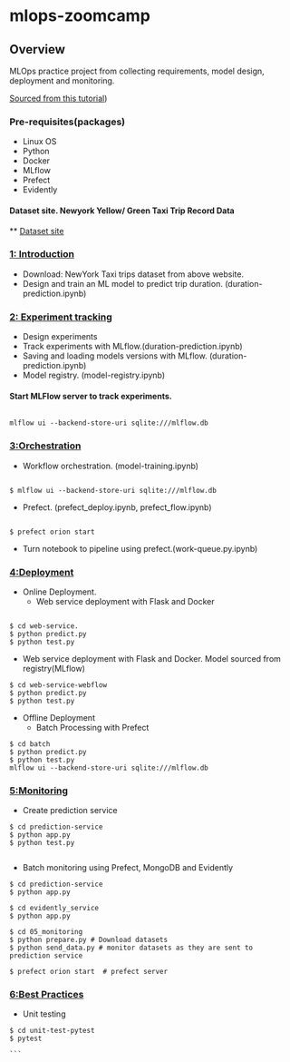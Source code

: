 # mlops-zoomcamp

## Overview

MLOps  practice project  from collecting requirements, model design, deployment and monitoring.

 [Sourced from this tutorial](https://github.com/DataTalksClub/mlops-zoomcamp))


### Pre-requisites(packages)

* Linux OS
* Python
* Docker
* MLflow
* Prefect
* Evidently

#### Dataset site.  Newyork Yellow/ Green Taxi Trip Record Data

** [Dataset site](https://www.nyc.gov/site/tlc/about/tlc-trip-record-data.page)




### [1: Introduction](01_intro)

* Download: NewYork Taxi trips dataset from above website.
* Design and train an ML model to predict trip duration. (duration-prediction.ipynb)



### [2: Experiment tracking ](02_experiement_tracking)

* Design experiments
* Track experiments with MLflow.(duration-prediction.ipynb)
* Saving and loading models versions with MLflow. (duration-prediction.ipynb)
* Model registry. (model-registry.ipynb)

#### Start MLFlow server to track experiments.

````

mlflow ui --backend-store-uri sqlite:///mlflow.db

````

### [3:Orchestration](03_orchestration)

* Workflow orchestration. (model-training.ipynb)
````

$ mlflow ui --backend-store-uri sqlite:///mlflow.db

````
* Prefect. (prefect_deploy.ipynb, prefect_flow.ipynb)
````

$ prefect orion start

````
* Turn notebook to pipeline using prefect.(work-queue.py.ipynb)

### [4:Deployment](04_deployment)
* Online Deployment.
   - Web service deployment with Flask and Docker
````

$ cd web-service. 
$ python predict.py
$ python test.py

````
    
   - Web service deployment with Flask and Docker. Model sourced from registry(MLflow)
````
$ cd web-service-webflow 
$ python predict.py
$ python test.py

````
* Offline Deployment
  - Batch Processing with Prefect
````
$ cd batch 
$ python predict.py
$ python test.py
mlflow ui --backend-store-uri sqlite:///mlflow.db

````
  
### [5:Monitoring](05_monitoring)
* Create prediction service
````
$ cd prediction-service 
$ python app.py
$ python test.py


````
* Batch monitoring using Prefect, MongoDB and Evidently
````
$ cd prediction-service 
$ python app.py
 
$ cd evidently_service
$ python app.py

$ cd 05_monitoring
$ python prepare.py # Download datasets
$ python send_data.py # monitor datasets as they are sent to prediction service

$ prefect orion start  # prefect server

````

### [6:Best Practices](06_best_practices)
 * Unit testing
````
$ cd unit-test-pytest 
$ pytest

```